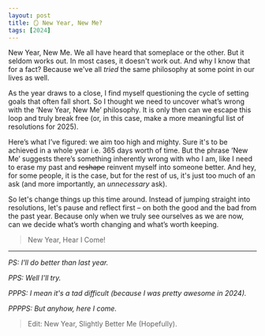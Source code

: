 ```yaml
---
layout: post
title: 🪞 New Year, New Me?
tags: [2024]
---
```


New Year, New Me. We all have heard that someplace or the other. But it seldom works out. In most cases, it doesn't work out. And why I know that for a fact? Because we've all _tried_ the same philosophy at some point in our lives as well.

As the year draws to a close, I find myself questioning the cycle of setting goals that often fall short. So I thought we need to uncover what’s wrong with the ‘New Year, New Me’ philosophy. It is only then can we escape this loop and truly break free (or, in this case, make a more meaningful list of resolutions for 2025).

Here’s what I’ve figured: we aim too high and mighty. Sure it's to be achieved in a whole year i.e. 365 days worth of time. But the phrase ‘New Me’ suggests there’s something inherently wrong with who I am, like I need to erase my past and ~~reshape~~ reinvent myself into someone better. And hey, for some people, it is the case, but for the rest of us, it's just too much of an ask (and more importantly, an _unnecessary_ ask). 

So let's change things up this time around. Instead of jumping straight into resolutions, let's pause and reflect first – on both the good and the bad from the past year. Because only when we truly see ourselves as we are now, can we decide what’s worth changing and what’s worth keeping.

> <span class="quote"> New Year, Hear I Come! </span>

<hr class="dots">

_PS: I'll do better than last year._ 

_PPS: Well I'll try._ 

_PPPS: I mean it's a tad difficult (because I was pretty awesome in 2024)._ 

_PPPPS: But anyhow, here I come._

> <span class="quote"> Edit: New Year, Slightly Better Me (Hopefully). </span>
